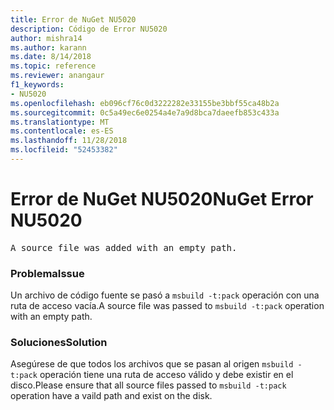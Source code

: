 ```yaml
---
title: Error de NuGet NU5020
description: Código de Error NU5020
author: mishra14
ms.author: karann
ms.date: 8/14/2018
ms.topic: reference
ms.reviewer: anangaur
f1_keywords:
- NU5020
ms.openlocfilehash: eb096cf76c0d3222282e33155be3bbf55ca48b2a
ms.sourcegitcommit: 0c5a49ec6e0254a4e7a9d8bca7daeefb853c433a
ms.translationtype: MT
ms.contentlocale: es-ES
ms.lasthandoff: 11/28/2018
ms.locfileid: "52453382"
---
```

# <a name="nuget-error-nu5020"></a><span data-ttu-id="c02c3-103">Error de NuGet NU5020</span><span class="sxs-lookup"><span data-stu-id="c02c3-103">NuGet Error NU5020</span></span>
<pre>A source file was added with an empty path.</pre>

### <a name="issue"></a><span data-ttu-id="c02c3-104">Problema</span><span class="sxs-lookup"><span data-stu-id="c02c3-104">Issue</span></span>

<span data-ttu-id="c02c3-105">Un archivo de código fuente se pasó a `msbuild -t:pack` operación con una ruta de acceso vacía.</span><span class="sxs-lookup"><span data-stu-id="c02c3-105">A source file was passed to `msbuild -t:pack` operation with an empty path.</span></span>


### <a name="solution"></a><span data-ttu-id="c02c3-106">Soluciones</span><span class="sxs-lookup"><span data-stu-id="c02c3-106">Solution</span></span>

<span data-ttu-id="c02c3-107">Asegúrese de que todos los archivos que se pasan al origen `msbuild -t:pack` operación tiene una ruta de acceso válido y debe existir en el disco.</span><span class="sxs-lookup"><span data-stu-id="c02c3-107">Please ensure that all source files passed to `msbuild -t:pack` operation have a vaild path and exist on the disk.</span></span>


